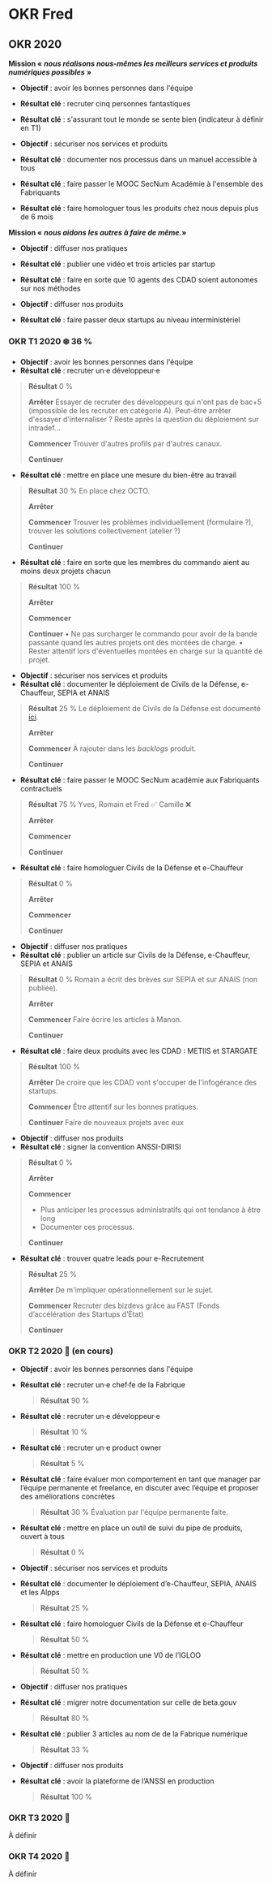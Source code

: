# OKR Fred

## OKR 2020

**Mission «** _**nous réalisons nous-mêmes les meilleurs services et produits numériques possibles**_ **»**

* **Objectif** : avoir les bonnes personnes dans l'équipe
* **Résultat clé** : recruter cinq personnes fantastiques
* **Résultat clé** : s'assurant tout le monde se sente bien \(indicateur à définir en T1\)

* **Objectif** : sécuriser nos services et produits
* **Résultat clé** : documenter nos processus dans un manuel accessible à tous
* **Résultat clé** : faire passer le MOOC SecNum Académie à l'ensemble des Fabriquants
* **Résultat clé** : faire homologuer tous les produits chez nous depuis plus de 6 mois

**Mission «** _**nous aidons les autres à faire de même.**_**»**

* **Objectif** : diffuser nos pratiques
* **Résultat clé** : publier une vidéo et trois articles par startup
* **Résultat clé** : faire en sorte que 10 agents des CDAD soient autonomes sur nos méthodes

* **Objectif** : diffuser nos produits
* **Résultat clé** : faire passer deux startups au niveau interministériel

### OKR T1 2020 ❄️ 36 %

* **Objectif** : avoir les bonnes personnes dans l'équipe
* **Résultat clé** : recruter un·e développeur·e

> **Résultat** 0 %
>
> **Arrêter** Essayer de recruter des développeurs qui n'ont pas de bac+5 \(impossible de les recruter en catégorie A\). Peut-être arrêter d'essayer d'internaliser ? Reste après la question du déploiement sur intradef…
>
> **Commencer** Trouver d'autres profils par d'autres canaux.
>
> **Continuer**

* **Résultat clé** : mettre en place une mesure du bien-être au travail

> **Résultat** 30 % En place chez OCTO.
>
> **Arrêter**
>
> **Commencer** Trouver les problèmes individuellement \(formulaire ?\), trouver les solutions collectivement \(atelier ?\)
>
> **Continuer**

* **Résultat clé** : faire en sorte que les membres du commando aient au moins deux projets chacun

> **Résultat** 100 %
>
> **Arrêter**
>
> **Commencer**
>
> **Continuer** • Ne pas surcharger le commando pour avoir de la bande passante quand les autres projets ont des montées de charge. • Rester attentif lors d'éventuelles montées en charge sur la quantité de projet.

* **Objectif** : sécuriser nos services et produits
* **Résultat clé** : documenter le déploiement de Civils de la Défense, e-Chauffeur, SEPIA et ANAIS

> **Résultat** 25 % Le déploiement de Civils de la Défense est documenté [ici](https://github.com/betagouv/civilsdeladefense/blob/master/README.md).
>
> **Arrêter**
>
> **Commencer** À rajouter dans les _backlogs_ produit.
>
> **Continuer**

* **Résultat clé** : faire passer le MOOC SecNum académie aux Fabriquants contractuels

> **Résultat** 75 % Yves, Romain et Fred ✅ Camille ❌
>
> **Arrêter**
>
> **Commencer**
>
> **Continuer**

* **Résultat clé** : faire homologuer Civils de la Défense et e-Chauffeur

> **Résultat** 0 %
>
> **Arrêter**
>
> **Commencer**
>
> **Continuer**

* **Objectif** : diffuser nos pratiques
* **Résultat clé** : publier un article sur Civils de la Défense, e-Chauffeur, SEPIA et ANAIS

> **Résultat** 0 % Romain a écrit des brèves sur SEPIA et sur ANAIS \(non publiée\).
>
> **Arrêter**
>
> **Commencer** Faire écrire les articles à Manon.
>
> **Continuer**

* **Résultat clé** : faire deux produits avec les CDAD : METIIS et STARGATE

> **Résultat** 100 %
>
> **Arrêter** De croire que les CDAD vont s'occuper de l'infogérance des startups.
>
> **Commencer** Être attentif sur les bonnes pratiques.
>
> **Continuer** Faire de nouveaux projets avec eux

* **Objectif** : diffuser nos produits
* **Résultat clé** : signer la convention ANSSI-DIRISI

> **Résultat** 0 %
>
> **Arrêter**
>
> **Commencer**
>
> * Plus anticiper les processus administratifs qui ont tendance à être long
> * Documenter ces processus.
>
> **Continuer**

* **Résultat clé** : trouver quatre leads pour e-Recrutement

> **Résultat** 25 %
>
> **Arrêter** De m'impliquer opérationnellement sur le sujet.
>
> **Commencer** Recruter des bizdevs grâce au FAST \(Fonds d’accélération des Startups d’État\)
>
> **Continuer**

### OKR T2 2020 🌱 \(en cours\)

* **Objectif** : avoir les bonnes personnes dans l'équipe
* **Résultat clé** : recruter un·e chef·fe de la Fabrique

  > **Résultat** 90 %

* **Résultat clé** : recruter un·e développeur·e

  > **Résultat** 10 %

* **Résultat clé** : recruter un·e product owner

  > **Résultat** 5 %

* **Résultat clé** : faire évaluer mon comportement en tant que manager par l’équipe permanente et freelance, en discuter avec l’équipe et proposer des améliorations concrètes

  > **Résultat** 30 % Évaluation par l'équipe permanente faite.

* **Résultat clé** : mettre en place un outil de suivi du pipe de produits, ouvert à tous

  > **Résultat** 0 %

* **Objectif** : sécuriser nos services et produits
* **Résultat clé** : documenter le déploiement d’e-Chauffeur, SEPIA, ANAIS et les Alpps

  > **Résultat** 25 %

* **Résultat clé** : faire homologuer Civils de la Défense et e-Chauffeur

  > **Résultat** 50 %

* **Résultat clé** : mettre en production une V0 de l’IGLOO

  > **Résultat** 50 %

* **Objectif** : diffuser nos pratiques
* **Résultat clé** : migrer notre documentation sur celle de beta.gouv

  > **Résultat** 80 %

* **Résultat clé** : publier 3 articles au nom de de la Fabrique numérique

  > **Résultat** 33 %

* **Objectif** : diffuser nos produits
* **Résultat clé** : avoir la plateforme de l’ANSSI en production

  > **Résultat** 100 %

### OKR T3 2020 🌾

À définir

### OKR T4 2020 🍁

À définir

